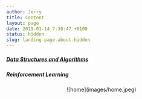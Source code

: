 ```yaml
---
author: Jerry
title: Content
layout: page
date: 2019-01-14 7:30:47 +0100
status: hidden
slug: landing-page-about-hidden
---
```


##### [Data Structures and Algorithms](https://www.jerrulsu.com/pages/algorithms.html)
##### Reinforcement Learning

 <div align=center> ![home](images/home.jpeg) </div>

